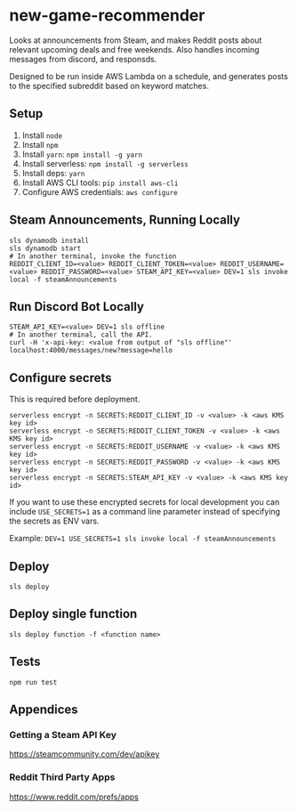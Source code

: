 # new-game-recommender
Looks at announcements from Steam, and makes Reddit posts about relevant upcoming deals and free weekends.
Also handles incoming messages from discord, and responsds.

Designed to be run inside AWS Lambda on a schedule, and generates posts to the specified subreddit based on keyword matches.

## Setup

1. Install `node`
1. Install `npm`
1. Install `yarn`: `npm install -g yarn` 
1. Install serverless: `npm install -g serverless`
1. Install deps: `yarn`
1. Install AWS CLI tools: `pip install aws-cli`
1. Configure AWS credentials: `aws configure`

## Steam Announcements, Running Locally

```
sls dynamodb install
sls dynamodb start
# In another terminal, invoke the function
REDDIT_CLIENT_ID=<value> REDDIT_CLIENT_TOKEN=<value> REDDIT_USERNAME=<value> REDDIT_PASSWORD=<value> STEAM_API_KEY=<value> DEV=1 sls invoke local -f steamAnnouncements
```

## Run Discord Bot Locally

```
STEAM_API_KEY=<value> DEV=1 sls offline
# In another terminal, call the API.
curl -H 'x-api-key: <value from output of "sls offline"' localhost:4000/messages/new?message=hello
```

## Configure secrets

This is required before deployment.

```
serverless encrypt -n SECRETS:REDDIT_CLIENT_ID -v <value> -k <aws KMS key id>
serverless encrypt -n SECRETS:REDDIT_CLIENT_TOKEN -v <value> -k <aws KMS key id>
serverless encrypt -n SECRETS:REDDIT_USERNAME -v <value> -k <aws KMS key id>
serverless encrypt -n SECRETS:REDDIT_PASSWORD -v <value> -k <aws KMS key id>
serverless encrypt -n SECRETS:STEAM_API_KEY -v <value> -k <aws KMS key id>
```

If you want to use these encrypted secrets for local development you can include
`USE_SECRETS=1` as a command line parameter instead of specifying the secrets as
ENV vars.

Example: `DEV=1 USE_SECRETS=1 sls invoke local -f steamAnnouncements`

## Deploy

```
sls deploy
```

## Deploy single function

```
sls deploy function -f <function name>
```

## Tests

```
npm run test
```

## Appendices

### Getting a Steam API Key

https://steamcommunity.com/dev/apikey

### Reddit Third Party Apps

https://www.reddit.com/prefs/apps
